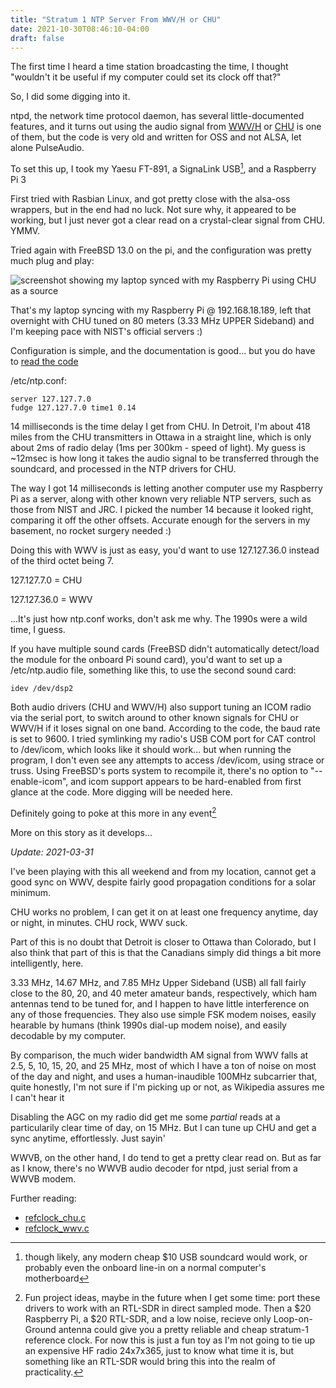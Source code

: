 ```yaml
---
title: "Stratum 1 NTP Server From WWV/H or CHU"
date: 2021-10-30T08:46:10-04:00
draft: false
---
```


The first time I heard a time station broadcasting the time, I thought "wouldn't it be useful if my computer could set its clock off that?"

So, I did some digging into it.

ntpd, the network time protocol daemon, has several little-documented features, and it turns out using the audio signal from [WWV/H](https://en.wikipedia.org/wiki/WWV_(radio_station)) or [CHU](https://en.wikipedia.org/wiki/CHU_(radio_station)) is one of them, but the code is very old and written for OSS and not ALSA, let alone PulseAudio.

To set this up, I took my Yaesu FT-891, a SignaLink USB[^1], and a Raspberry Pi 3

First tried with Rasbian Linux, and got pretty close with the alsa-oss wrappers, but in the end had no luck. Not sure why, it appeared to be working, but I just never got a clear read on a crystal-clear signal from CHU. YMMV.

Tried again with FreeBSD 13.0 on the pi, and the configuration was pretty much plug and play:

![screenshot showing my laptop synced with my Raspberry Pi using CHU as a source](https://mackmyra.static.mojocloud.com/screenshots/eeb45e5b-2392-40a7-b997-8cf8c5ca1382.png)

That's my laptop syncing with my Raspberry Pi @ 192.168.18.189, left that overnight with CHU tuned on 80 meters (3.33 MHz UPPER Sideband) and I'm keeping pace with NIST's official servers :) 

Configuration is simple, and the documentation is good... but you do have to [read the code](https://github.com/ntp-project/ntp/blob/master-no-authorname/ntpd/refclock_chu.c) 

/etc/ntp.conf:

    server 127.127.7.0
    fudge 127.127.7.0 time1 0.14


14 milliseconds is the time delay I get from CHU. In Detroit, I'm about 418 miles from the CHU transmitters in Ottawa in a straight line, which is only about 2ms of radio delay (1ms per 300km - speed of light). My guess is ~12msec is how long it takes the audio signal to be transferred through the soundcard, and processed in the NTP drivers for CHU.

The way I got 14 milliseconds is letting another computer use my Raspberry Pi as a server, along with other known very reliable NTP servers, such as those from NIST and JRC. I picked the number 14 because it looked right, comparing it off the other offsets. Accurate enough for the servers in my basement, no rocket surgery needed :)

Doing this with WWV is just as easy, you'd want to use 127.127.36.0 instead of the third octet being 7.

127.127.7.0 = CHU

127.127.36.0 = WWV

...It's just how ntp.conf works, don't ask me why. The 1990s were a wild time, I guess.

If you have multiple sound cards (FreeBSD didn't automatically detect/load the module for the onboard Pi sound card), you'd want to set up a /etc/ntp.audio file, something like this, to use the second sound card:

    idev /dev/dsp2


Both audio drivers (CHU and WWV/H) also support tuning an ICOM radio via the serial port, to switch around to other known signals for CHU or WWV/H if it loses signal on one band. According to the code, the baud rate is set to 9600. I tried symlinking my radio's USB COM port for CAT control to /dev/icom, which looks like it should work... but when running the program, I don't even see any attempts to access /dev/icom, using strace or truss. Using FreeBSD's ports system to recompile it, there's no option to "--enable-icom", and icom support appears to be hard-enabled from first glance at the code. More digging will be needed here.


Definitely going to poke at this more in any event[^2]

More on this story as it develops...

*Update: 2021-03-31*

I've been playing with this all weekend and from my location, cannot get a good sync on WWV, despite fairly good propagation conditions for a solar minimum. 

CHU works no problem, I can get it on at least one frequency anytime, day or night, in minutes. CHU rock, WWV suck.

Part of this is no doubt that Detroit is closer to Ottawa than Colorado, but I also think that part of this is that the Canadians simply did things a bit more intelligently, here. 

3.33 MHz, 14.67 MHz, and 7.85 MHz Upper Sideband (USB) all fall fairly close to the 80, 20, and 40 meter amateur bands, respectively, which ham antennas tend to be tuned for, and I happen to have little interference on any of those frequencies. They also use simple FSK modem noises, easily hearable by humans (think 1990s dial-up modem noise), and easily decodable by my computer.

By comparison, the much wider bandwidth AM signal from WWV falls at 2.5, 5, 10, 15, 20, and 25 MHz, most of which I have a ton of noise on most of the day and night, and uses a human-inaudible 100MHz subcarrier that, quite honestly, I'm not sure if I'm picking up or not, as Wikipedia assures me I can't hear it

Disabling the AGC on my radio did get me some _partial_ reads at a particularily clear time of day, on 15 MHz. But I can tune up CHU and get a sync anytime, effortlessly. Just sayin'

WWVB, on the other hand, I do tend to get a pretty clear read on. But as far as I know, there's no WWVB audio decoder for ntpd, just serial from a WWVB modem.

Further reading:

- [refclock_chu.c](https://github.com/ntp-project/ntp/blob/master-no-authorname/ntpd/refclock_chu.c)
- [refclock_wwv.c](https://github.com/ntp-project/ntp/blob/master-no-authorname/ntpd/refclock_wwv.c)


[^1]: though likely, any modern cheap $10 USB soundcard would work, or probably even the onboard line-in on a normal computer's motherboard
[^2]: Fun project ideas, maybe in the future when I get some time: port these drivers to work with an RTL-SDR in direct sampled mode. Then a $20 Raspberry Pi, a $20 RTL-SDR, and a low noise, recieve only Loop-on-Ground antenna could give you a pretty reliable and cheap stratum-1 reference clock. For now this is just a fun toy as I'm not going to tie up an expensive HF radio 24x7x365, just to know what time it is, but something like an RTL-SDR would bring this into the realm of practicality.

